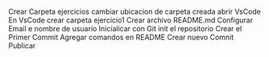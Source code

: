 Crear Carpeta ejercicios
cambiar ubicacion de carpeta creada
abrir VsCode
En VsCode crear carpeta ejercicio1
Crear archivo README.md
Configurar Email e nombre de usuario
Inicialicar con Git init el repositorio
Crear el Primer Commit
Agregar comandos en README
Crear nuevo Comnit
Publicar
